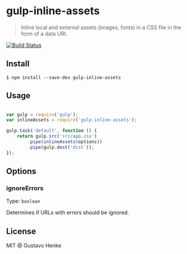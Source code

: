 # gulp-inline-assets
> Inline local and external assets (images, fonts) in a CSS file in the form of a data URI.

[![Build Status](https://img.shields.io/travis/gustavohenke/gulp-inline-assets.svg?style=flat-square)](https://travis-ci.org/gustavohenke/gulp-inline-assets)

## Install
```shell
$ npm install --save-dev gulp-inline-assets
```

## Usage

```js
```

```javascript
var gulp = require('gulp');
var inlineAssets = require('gulp-inline-assets');

gulp.task('default', function () {
    return gulp.src('src/app.css')
        .pipe(inlineAssets(options))
        .pipe(gulp.dest('dist'));
});
```

## Options

### ignoreErrors
Type: `boolean`

Determines if URLs with errors should be ignored.

## License
MIT @ Gustavo Henke
